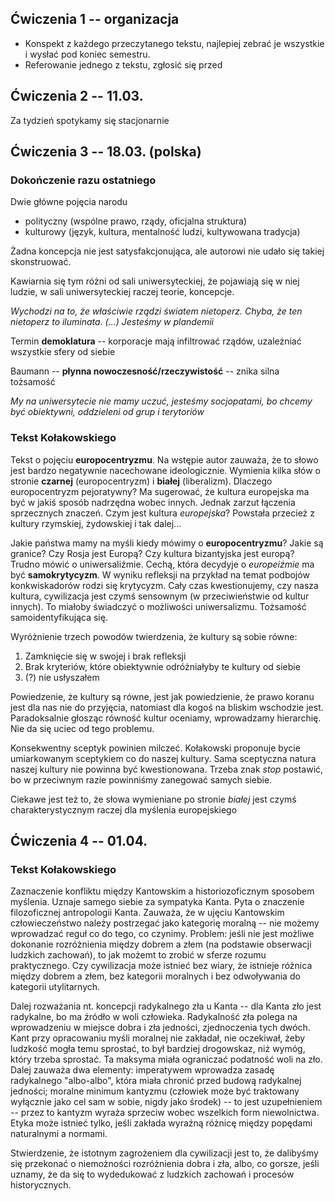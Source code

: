 ## Ćwiczenia 1 -- organizacja

- Konspekt z każdego przeczytanego tekstu, najlepiej zebrać je wszystkie 
i wysłać pod koniec semestru.
- Referowanie jednego z tekstu, zgłosić się przed

## Ćwiczenia 2 -- 11.03.

Za tydzień spotykamy się stacjonarnie

## Ćwiczenia 3 -- 18.03. (polska)

### Dokończenie razu ostatniego

Dwie główne pojęcia narodu

- polityczny (wspólne prawo, rządy, oficjalna struktura)
- kulturowy (język, kultura, mentalność ludzi, kultywowana tradycja)

Żadna koncepcja nie jest satysfakcjonująca, ale autorowi nie udało się takiej 
skonstruować.

Kawiarnia się tym różni od sali uniwersyteckiej, że pojawiają się w niej ludzie, 
w sali uniwersyteckiej raczej teorie, koncepcje.

*Wychodzi na to, że właściwie rządzi światem nietoperz. Chyba, że ten nietoperz 
to iluminata. (...) Jesteśmy w plandemii*

Termin **demoklatura** -- korporacje mają infiltrować rządów, uzależniać 
wszystkie sfery od siebie

Baumann -- **płynna nowoczesność/rzeczywistość** -- znika silna tożsamość

*My na uniwersytecie nie mamy uczuć, jesteśmy socjopatami, bo chcemy być 
obiektywni, oddzieleni od grup i terytoriów*

### Tekst Kołakowskiego

Tekst o pojęciu **europocentryzmu**. Na wstępie autor zauważa, że to słowo jest 
bardzo negatywnie nacechowane ideologicznie. Wymienia kilka słów o stronie 
**czarnej** (europocentryzm) i **białej** (liberalizm). Dlaczego europocentryzm 
pejoratywny? Ma sugerować, że kultura europejska ma być w jakiś sposób nadrzędna 
wobec innych. Jednak zarzut łączenia sprzecznych znaczeń. Czym jest kultura 
*europejska*? Powstała przecież z kultury rzymskiej, żydowskiej i tak dalej...

Jakie państwa mamy na myśli kiedy mówimy o **europocentryzmu**? Jakie są 
granice? Czy Rosja jest Europą? Czy kultura bizantyjska jest europą? Trudno 
mówić o uniwersaliźmie. Cechą, która decydyje o *europeiźmie* ma być 
**samokrytycyzm**. W wyniku refleksji na przykład na temat podbojów 
konkwiskadorów rodzi się krytycyzm. Cały czas kwestionujemy, czy nasza kultura, 
cywilizacja jest czymś sensownym (w przeciwieństwie od kultur innych). To 
miałoby świadczyć o możliwości uniwersalizmu. Tożsamość samoidentyfikująca się.

Wyróżnienie trzech powodów twierdzenia, że kultury są sobie równe:

1. Zamknięcie się w swojej i brak refleksji
2. Brak kryteriów, które obiektywnie odróżniałyby te kultury od siebie
3. (?) nie usłyszałem

Powiedzenie, że kultury są równe, jest jak powiedzienie, że prawo koranu jest 
dla nas nie do przyjęcia, natomiast dla kogoś na bliskim wschodzie jest. 
Paradoksalnie głosząc równość kultur oceniamy, wprowadzamy hierarchię. Nie da 
się uciec od tego problemu.

Konsekwentny sceptyk powinien milczeć. Kołakowski proponuje bycie umiarkowanym 
sceptykiem co do naszej kultury. Sama sceptyczna natura naszej kultury nie 
powinna być kwestionowana. Trzeba znak *stop* postawić, bo w przeciwnym razie 
powinniśmy zanegować samych siebie.

Ciekawe jest też to, że słowa wymieniane po stronie *białej* jest czymś 
charakterystycznym raczej dla myślenia europejskiego

## Ćwiczenia 4 -- 01.04.

### Tekst Kołakowskiego

Zaznaczenie konfliktu między Kantowskim a historiozoficznym sposobem myślenia. 
Uznaje samego siebie za sympatyka Kanta. Pyta o znaczenie filozoficznej 
antropologii Kanta. Zauważa, że w ujęciu Kantowskim człowieczeństwo należy 
postrzegać jako kategorię moralną -- nie możemy wprowadzać reguł co do tego, co 
czynimy. Problem: jeśli nie jest możliwe dokonanie rozróżnienia między dobrem 
a złem (na podstawie obserwacji ludzkich zachowań), to jak możemt to zrobić 
w sferze rozumu praktycznego. Czy cywilizacja może istnieć bez wiary, że 
istnieje różnica między dobrem a złem, bez kategorii moralnych i bez odwoływania 
do kategorii utylitarnych.

Dalej rozważania nt. koncepcji radykalnego zła u Kanta -- dla Kanta zło jest 
radykalne, bo ma źródło w woli człowieka. Radykalność zła polega na wprowadzeniu 
w miejsce dobra i zła jedności, zjednoczenia tych dwóch. Kant przy opracowaniu 
myśli moralnej nie zakładał, nie oczekiwał, żeby ludzkość mogła temu sprostać, 
to był bardziej drogowskaz, niż wymóg, który trzeba sprostać. Ta maksyma miała 
ograniczać  podatność woli na zło. Dalej zauważa dwa elementy: imperatywem 
wprowadza zasadę radykalnego "albo-albo", która miała chronić przed budową 
radykalnej jedności; moralne minimum kantyzmu (człowiek może być traktowany 
wyłącznie jako cel sam w sobie, nigdy jako środek) -- to jest uzupełnieniem -- 
przez to kantyzm wyraża sprzeciw wobec wszelkich form niewolnictwa. Etyka może 
istnieć tylko, jeśli zakłada wyraźną różnicę między popędami naturalnymi 
a normami.

Stwierdzenie, że istotnym zagrożeniem dla cywilizacji jest to, że dalibyśmy się 
przekonać o niemożności rozróżnienia dobra i zła, albo, co gorsze, jeśli uznamy, 
że da się to wydedukować z ludzkich zachowań i procesów historycznych.















